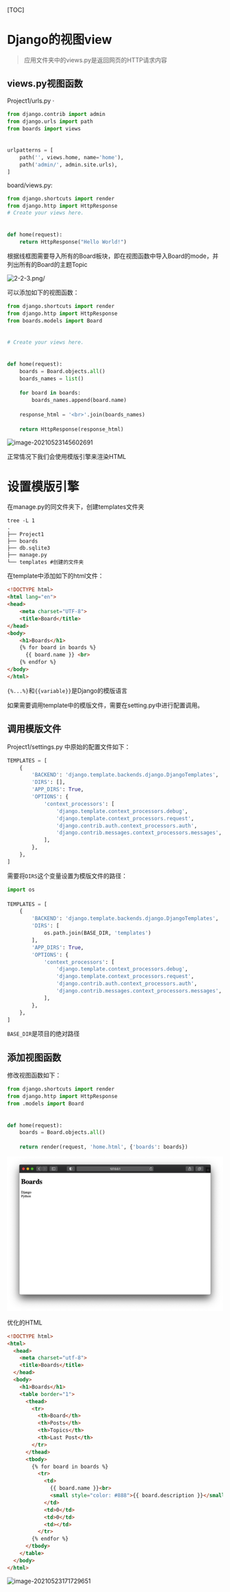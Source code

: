 [TOC]

# Django的视图view

> 应用文件夹中的views.py是返回网页的HTTP请求内容


## views.py视图函数

Project1/urls.py
·
```python
from django.contrib import admin
from django.urls import path
from boards import views


urlpatterns = [
    path('', views.home, name='home'),
    path('admin/', admin.site.urls),
]
```

board/views.py:

```python
from django.shortcuts import render
from django.http import HttpResponse
# Create your views here.


def home(request):
    return HttpResponse("Hello World!")

```

根据线框图需要导入所有的Board板块，即在视图函数中导入Board的mode，并列出所有的Board的主题Topic

![2-2-3.png](https://tva1.sinaimg.cn/large/008i3skNgy1gqscj89xctj30gf0abt9f.jpg)/

可以添加如下的视图函数：

```python
from django.shortcuts import render
from django.http import HttpResponse
from boards.models import Board


# Create your views here.


def home(request):
    boards = Board.objects.all()
    boards_names = list()

    for board in boards:
        boards_names.append(board.name)

    response_html = '<br>'.join(boards_names)

    return HttpResponse(response_html)
```

![image-20210523145602691](https://tva1.sinaimg.cn/large/008i3skNgy1gqsd9xvnb3j316t0u03ze.jpg)

正常情况下我们会使用模版引擎来渲染HTML

# 设置模版引擎

在manage.py的同文件夹下，创建templates文件夹

```shell
tree -L 1
.
├── Project1
├── boards
├── db.sqlite3
├── manage.py
└── templates #创建的文件夹
```

在template中添加如下的html文件：
```html
<!DOCTYPE html>
<html lang="en">
<head>
    <meta charset="UTF-8">
    <title>Board</title>
</head>
<body>
    <h1>Boards</h1>
    {% for board in boards %}
      {{ board.name }} <br>
    {% endfor %}
</body>
</html>
```
`{%...%}`和`{{variable}}`是Django的模版语言

如果需要调用template中的模版文件，需要在setting.py中进行配置调用。

## 调用模版文件

Project1/settings.py 中原始的配置文件如下：
```python
TEMPLATES = [
    {
        'BACKEND': 'django.template.backends.django.DjangoTemplates',
        'DIRS': [],
        'APP_DIRS': True,
        'OPTIONS': {
            'context_processors': [
                'django.template.context_processors.debug',
                'django.template.context_processors.request',
                'django.contrib.auth.context_processors.auth',
                'django.contrib.messages.context_processors.messages',
            ],
        },
    },
]
```

需要将`DIRS`这个变量设置为模版文件的路径：

```python
import os

TEMPLATES = [
    {
        'BACKEND': 'django.template.backends.django.DjangoTemplates',
        'DIRS': [
            os.path.join(BASE_DIR, 'templates')
        ],
        'APP_DIRS': True,
        'OPTIONS': {
            'context_processors': [
                'django.template.context_processors.debug',
                'django.template.context_processors.request',
                'django.contrib.auth.context_processors.auth',
                'django.contrib.messages.context_processors.messages',
            ],
        },
    },
]
```

`BASE_DIR`是项目的绝对路径


## 添加视图函数

修改视图函数如下：
```python
from django.shortcuts import render
from django.http import HttpResponse
from .models import Board


def home(request):
    boards = Board.objects.all()

    return render(request, 'home.html', {'boards': boards})
```

![image-20210523171417539](006-Django%E8%A7%86%E5%9B%BEview.assets/image-20210523171417539-1761264.png)

优化的HTML

```html
<!DOCTYPE html>
<html>
  <head>
    <meta charset="utf-8">
    <title>Boards</title>
  </head>
  <body>
    <h1>Boards</h1>
    <table border="1">
      <thead>
        <tr>
          <th>Board</th>
          <th>Posts</th>
          <th>Topics</th>
          <th>Last Post</th>
        </tr>
      </thead>
      <tbody>
        {% for board in boards %}
          <tr>
            <td>
              {{ board.name }}<br>
              <small style="color: #888">{{ board.description }}</small>
            </td>
            <td>0</td>
            <td>0</td>
            <td></td>
          </tr>
        {% endfor %}
      </tbody>
    </table>
  </body>
</html>
```

![image-20210523171729651](https://tva1.sinaimg.cn/large/008i3skNgy1gqshcr7x38j31610u0guk.jpg)


